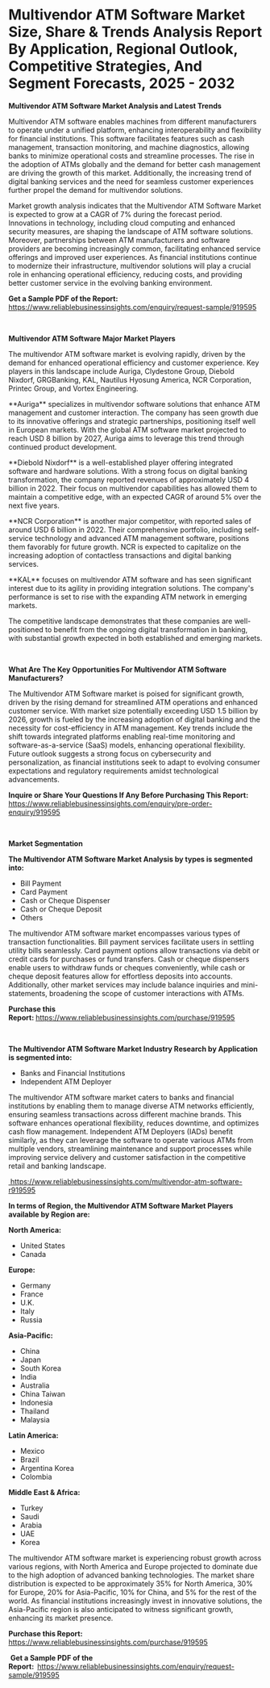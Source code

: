 <p><h1>Multivendor ATM Software Market Size, Share & Trends Analysis Report By Application, Regional Outlook, Competitive Strategies, And Segment Forecasts, 2025 - 2032</h1></p><p><strong>Multivendor ATM Software Market Analysis and Latest Trends</strong></p>
<p><p>Multivendor ATM software enables machines from different manufacturers to operate under a unified platform, enhancing interoperability and flexibility for financial institutions. This software facilitates features such as cash management, transaction monitoring, and machine diagnostics, allowing banks to minimize operational costs and streamline processes. The rise in the adoption of ATMs globally and the demand for better cash management are driving the growth of this market. Additionally, the increasing trend of digital banking services and the need for seamless customer experiences further propel the demand for multivendor solutions.</p><p>Market growth analysis indicates that the Multivendor ATM Software Market is expected to grow at a CAGR of 7% during the forecast period. Innovations in technology, including cloud computing and enhanced security measures, are shaping the landscape of ATM software solutions. Moreover, partnerships between ATM manufacturers and software providers are becoming increasingly common, facilitating enhanced service offerings and improved user experiences. As financial institutions continue to modernize their infrastructure, multivendor solutions will play a crucial role in enhancing operational efficiency, reducing costs, and providing better customer service in the evolving banking environment.</p></p>
<p><strong>Get a Sample PDF of the Report:&nbsp;</strong> <a href="https://www.reliablebusinessinsights.com/enquiry/request-sample/919595?utm_campaign=3460&utm_medium=2&utm_source=Github&utm_content=ia&utm_term=18042025&utm_id=multivendor-atm-software">https://www.reliablebusinessinsights.com/enquiry/request-sample/919595</a></p>
<p>&nbsp;</p>
<p><strong>Multivendor ATM Software Major Market Players</strong></p>
<p><p>The multivendor ATM software market is evolving rapidly, driven by the demand for enhanced operational efficiency and customer experience. Key players in this landscape include Auriga, Clydestone Group, Diebold Nixdorf, GRGBanking, KAL, Nautilus Hyosung America, NCR Corporation, Printec Group, and Vortex Engineering.</p><p>**Auriga** specializes in multivendor software solutions that enhance ATM management and customer interaction. The company has seen growth due to its innovative offerings and strategic partnerships, positioning itself well in European markets. With the global ATM software market projected to reach USD 8 billion by 2027, Auriga aims to leverage this trend through continued product development.</p><p>**Diebold Nixdorf** is a well-established player offering integrated software and hardware solutions. With a strong focus on digital banking transformation, the company reported revenues of approximately USD 4 billion in 2022. Their focus on multivendor capabilities has allowed them to maintain a competitive edge, with an expected CAGR of around 5% over the next five years.</p><p>**NCR Corporation** is another major competitor, with reported sales of around USD 6 billion in 2022. Their comprehensive portfolio, including self-service technology and advanced ATM management software, positions them favorably for future growth. NCR is expected to capitalize on the increasing adoption of contactless transactions and digital banking services.</p><p>**KAL** focuses on multivendor ATM software and has seen significant interest due to its agility in providing integration solutions. The company's performance is set to rise with the expanding ATM network in emerging markets.</p><p>The competitive landscape demonstrates that these companies are well-positioned to benefit from the ongoing digital transformation in banking, with substantial growth expected in both established and emerging markets.</p></p>
<p>&nbsp;</p>
<p><strong>What Are The Key Opportunities For Multivendor ATM Software Manufacturers?</strong></p>
<p><p>The Multivendor ATM Software market is poised for significant growth, driven by the rising demand for streamlined ATM operations and enhanced customer service. With market size potentially exceeding USD 1.5 billion by 2026, growth is fueled by the increasing adoption of digital banking and the necessity for cost-efficiency in ATM management. Key trends include the shift towards integrated platforms enabling real-time monitoring and software-as-a-service (SaaS) models, enhancing operational flexibility. Future outlook suggests a strong focus on cybersecurity and personalization, as financial institutions seek to adapt to evolving consumer expectations and regulatory requirements amidst technological advancements.</p></p>
<p><strong>Inquire or Share Your Questions If Any Before Purchasing This Report:</strong> <a href="https://www.reliablebusinessinsights.com/enquiry/pre-order-enquiry/919595?utm_campaign=3460&utm_medium=2&utm_source=Github&utm_content=ia&utm_term=18042025&utm_id=multivendor-atm-software">https://www.reliablebusinessinsights.com/enquiry/pre-order-enquiry/919595</a></p>
<p>&nbsp;</p>
<p><strong>Market Segmentation</strong></p>
<p><strong>The Multivendor ATM Software Market Analysis by types is segmented into:</strong></p>
<p><ul><li>Bill Payment</li><li>Card Payment</li><li>Cash or Cheque Dispenser</li><li>Cash or Cheque Deposit</li><li>Others</li></ul></p>
<p><p>The multivendor ATM software market encompasses various types of transaction functionalities. Bill payment services facilitate users in settling utility bills seamlessly. Card payment options allow transactions via debit or credit cards for purchases or fund transfers. Cash or cheque dispensers enable users to withdraw funds or cheques conveniently, while cash or cheque deposit features allow for effortless deposits into accounts. Additionally, other market services may include balance inquiries and mini-statements, broadening the scope of customer interactions with ATMs.</p></p>
<p><strong>Purchase this Report:&nbsp;</strong><a href="https://www.reliablebusinessinsights.com/purchase/919595?utm_campaign=3460&utm_medium=2&utm_source=Github&utm_content=ia&utm_term=18042025&utm_id=multivendor-atm-software">https://www.reliablebusinessinsights.com/purchase/919595</a></p>
<p>&nbsp;</p>
<p><strong>The Multivendor ATM Software Market Industry Research by Application is segmented into:</strong></p>
<p><ul><li>Banks and Financial Institutions</li><li>Independent ATM Deployer</li></ul></p>
<p><p>The multivendor ATM software market caters to banks and financial institutions by enabling them to manage diverse ATM networks efficiently, ensuring seamless transactions across different machine brands. This software enhances operational flexibility, reduces downtime, and optimizes cash flow management. Independent ATM Deployers (IADs) benefit similarly, as they can leverage the software to operate various ATMs from multiple vendors, streamlining maintenance and support processes while improving service delivery and customer satisfaction in the competitive retail and banking landscape.</p></p>
<p><a href="https://www.reliablebusinessinsights.com/multivendor-atm-software-r919595?utm_campaign=3460&utm_medium=2&utm_source=Github&utm_content=ia&utm_term=18042025&utm_id=multivendor-atm-software">&nbsp;https://www.reliablebusinessinsights.com/multivendor-atm-software-r919595</a></p>
<p><strong>In terms of Region, the Multivendor ATM Software Market Players available by Region are:</strong></p>
<p>
    <p> <strong> North America: </strong>
        <ul>
            <li>United States</li>
            <li>Canada</li>
        </ul>
        </p> 
    <p> <strong> Europe: </strong>
        <ul>
            <li>Germany</li>
            <li>France</li>
            <li>U.K.</li>
            <li>Italy</li>
            <li>Russia</li>
        </ul>
        </p> 
    <p> <strong> Asia-Pacific: </strong>
        <ul>
            <li>China</li>
            <li>Japan</li>
            <li>South Korea</li>
            <li>India</li>
            <li>Australia</li>
            <li>China Taiwan</li>
            <li>Indonesia</li>
            <li>Thailand</li>
            <li>Malaysia</li>
        </ul>
        </p> 
    <p> <strong> Latin America: </strong>
        <ul>
            <li>Mexico</li>
            <li>Brazil</li>
            <li>Argentina Korea</li>
            <li>Colombia</li>
        </ul>
        </p> 
    <p> <strong> Middle East & Africa: </strong>
        <ul>
            <li>Turkey</li>
            <li>Saudi</li>
            <li>Arabia</li>
            <li>UAE</li>
            <li>Korea</li>
        </ul>
    </p>
    </p>
<p><p>The multivendor ATM software market is experiencing robust growth across various regions, with North America and Europe projected to dominate due to the high adoption of advanced banking technologies. The market share distribution is expected to be approximately 35% for North America, 30% for Europe, 20% for Asia-Pacific, 10% for China, and 5% for the rest of the world. As financial institutions increasingly invest in innovative solutions, the Asia-Pacific region is also anticipated to witness significant growth, enhancing its market presence.</p></p>
<p><strong>Purchase this Report: </strong><a href="https://www.reliablebusinessinsights.com/purchase/919595?utm_campaign=3460&utm_medium=2&utm_source=Github&utm_content=ia&utm_term=18042025&utm_id=multivendor-atm-software">https://www.reliablebusinessinsights.com/purchase/919595</a></p>
<p>&nbsp;<strong>Get a Sample PDF of the Report:&nbsp;&nbsp;</strong><a href="https://www.reliablebusinessinsights.com/enquiry/request-sample/919595?utm_campaign=3460&utm_medium=2&utm_source=Github&utm_content=ia&utm_term=18042025&utm_id=multivendor-atm-software">https://www.reliablebusinessinsights.com/enquiry/request-sample/919595</a></p>
<p><strong></strong></p>
<p><p></p><p></p><p></p></p>